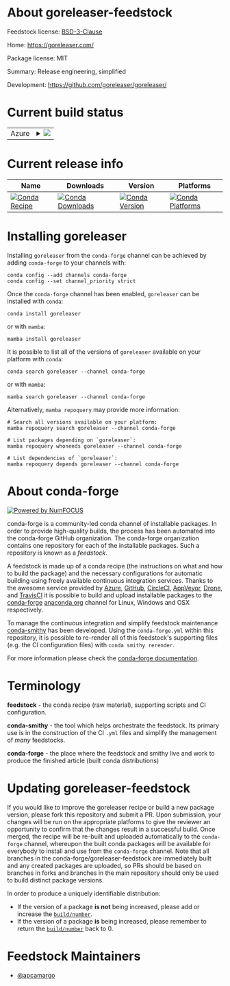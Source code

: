 About goreleaser-feedstock
==========================

Feedstock license: [BSD-3-Clause](https://github.com/conda-forge/goreleaser-feedstock/blob/main/LICENSE.txt)

Home: https://goreleaser.com/

Package license: MIT

Summary: Release engineering, simplified

Development: https://github.com/goreleaser/goreleaser/

Current build status
====================


<table>
    
  <tr>
    <td>Azure</td>
    <td>
      <details>
        <summary>
          <a href="https://dev.azure.com/conda-forge/feedstock-builds/_build/latest?definitionId=25013&branchName=main">
            <img src="https://dev.azure.com/conda-forge/feedstock-builds/_apis/build/status/goreleaser-feedstock?branchName=main">
          </a>
        </summary>
        <table>
          <thead><tr><th>Variant</th><th>Status</th></tr></thead>
          <tbody><tr>
              <td>linux_64</td>
              <td>
                <a href="https://dev.azure.com/conda-forge/feedstock-builds/_build/latest?definitionId=25013&branchName=main">
                  <img src="https://dev.azure.com/conda-forge/feedstock-builds/_apis/build/status/goreleaser-feedstock?branchName=main&jobName=linux&configuration=linux%20linux_64_" alt="variant">
                </a>
              </td>
            </tr><tr>
              <td>linux_aarch64</td>
              <td>
                <a href="https://dev.azure.com/conda-forge/feedstock-builds/_build/latest?definitionId=25013&branchName=main">
                  <img src="https://dev.azure.com/conda-forge/feedstock-builds/_apis/build/status/goreleaser-feedstock?branchName=main&jobName=linux&configuration=linux%20linux_aarch64_" alt="variant">
                </a>
              </td>
            </tr><tr>
              <td>linux_ppc64le</td>
              <td>
                <a href="https://dev.azure.com/conda-forge/feedstock-builds/_build/latest?definitionId=25013&branchName=main">
                  <img src="https://dev.azure.com/conda-forge/feedstock-builds/_apis/build/status/goreleaser-feedstock?branchName=main&jobName=linux&configuration=linux%20linux_ppc64le_" alt="variant">
                </a>
              </td>
            </tr><tr>
              <td>osx_64</td>
              <td>
                <a href="https://dev.azure.com/conda-forge/feedstock-builds/_build/latest?definitionId=25013&branchName=main">
                  <img src="https://dev.azure.com/conda-forge/feedstock-builds/_apis/build/status/goreleaser-feedstock?branchName=main&jobName=osx&configuration=osx%20osx_64_" alt="variant">
                </a>
              </td>
            </tr><tr>
              <td>osx_arm64</td>
              <td>
                <a href="https://dev.azure.com/conda-forge/feedstock-builds/_build/latest?definitionId=25013&branchName=main">
                  <img src="https://dev.azure.com/conda-forge/feedstock-builds/_apis/build/status/goreleaser-feedstock?branchName=main&jobName=osx&configuration=osx%20osx_arm64_" alt="variant">
                </a>
              </td>
            </tr><tr>
              <td>win_64</td>
              <td>
                <a href="https://dev.azure.com/conda-forge/feedstock-builds/_build/latest?definitionId=25013&branchName=main">
                  <img src="https://dev.azure.com/conda-forge/feedstock-builds/_apis/build/status/goreleaser-feedstock?branchName=main&jobName=win&configuration=win%20win_64_" alt="variant">
                </a>
              </td>
            </tr>
          </tbody>
        </table>
      </details>
    </td>
  </tr>
</table>

Current release info
====================

| Name | Downloads | Version | Platforms |
| --- | --- | --- | --- |
| [![Conda Recipe](https://img.shields.io/badge/recipe-goreleaser-green.svg)](https://anaconda.org/conda-forge/goreleaser) | [![Conda Downloads](https://img.shields.io/conda/dn/conda-forge/goreleaser.svg)](https://anaconda.org/conda-forge/goreleaser) | [![Conda Version](https://img.shields.io/conda/vn/conda-forge/goreleaser.svg)](https://anaconda.org/conda-forge/goreleaser) | [![Conda Platforms](https://img.shields.io/conda/pn/conda-forge/goreleaser.svg)](https://anaconda.org/conda-forge/goreleaser) |

Installing goreleaser
=====================

Installing `goreleaser` from the `conda-forge` channel can be achieved by adding `conda-forge` to your channels with:

```
conda config --add channels conda-forge
conda config --set channel_priority strict
```

Once the `conda-forge` channel has been enabled, `goreleaser` can be installed with `conda`:

```
conda install goreleaser
```

or with `mamba`:

```
mamba install goreleaser
```

It is possible to list all of the versions of `goreleaser` available on your platform with `conda`:

```
conda search goreleaser --channel conda-forge
```

or with `mamba`:

```
mamba search goreleaser --channel conda-forge
```

Alternatively, `mamba repoquery` may provide more information:

```
# Search all versions available on your platform:
mamba repoquery search goreleaser --channel conda-forge

# List packages depending on `goreleaser`:
mamba repoquery whoneeds goreleaser --channel conda-forge

# List dependencies of `goreleaser`:
mamba repoquery depends goreleaser --channel conda-forge
```


About conda-forge
=================

[![Powered by
NumFOCUS](https://img.shields.io/badge/powered%20by-NumFOCUS-orange.svg?style=flat&colorA=E1523D&colorB=007D8A)](https://numfocus.org)

conda-forge is a community-led conda channel of installable packages.
In order to provide high-quality builds, the process has been automated into the
conda-forge GitHub organization. The conda-forge organization contains one repository
for each of the installable packages. Such a repository is known as a *feedstock*.

A feedstock is made up of a conda recipe (the instructions on what and how to build
the package) and the necessary configurations for automatic building using freely
available continuous integration services. Thanks to the awesome service provided by
[Azure](https://azure.microsoft.com/en-us/services/devops/), [GitHub](https://github.com/),
[CircleCI](https://circleci.com/), [AppVeyor](https://www.appveyor.com/),
[Drone](https://cloud.drone.io/welcome), and [TravisCI](https://travis-ci.com/)
it is possible to build and upload installable packages to the
[conda-forge](https://anaconda.org/conda-forge) [anaconda.org](https://anaconda.org/)
channel for Linux, Windows and OSX respectively.

To manage the continuous integration and simplify feedstock maintenance
[conda-smithy](https://github.com/conda-forge/conda-smithy) has been developed.
Using the ``conda-forge.yml`` within this repository, it is possible to re-render all of
this feedstock's supporting files (e.g. the CI configuration files) with ``conda smithy rerender``.

For more information please check the [conda-forge documentation](https://conda-forge.org/docs/).

Terminology
===========

**feedstock** - the conda recipe (raw material), supporting scripts and CI configuration.

**conda-smithy** - the tool which helps orchestrate the feedstock.
                   Its primary use is in the construction of the CI ``.yml`` files
                   and simplify the management of *many* feedstocks.

**conda-forge** - the place where the feedstock and smithy live and work to
                  produce the finished article (built conda distributions)


Updating goreleaser-feedstock
=============================

If you would like to improve the goreleaser recipe or build a new
package version, please fork this repository and submit a PR. Upon submission,
your changes will be run on the appropriate platforms to give the reviewer an
opportunity to confirm that the changes result in a successful build. Once
merged, the recipe will be re-built and uploaded automatically to the
`conda-forge` channel, whereupon the built conda packages will be available for
everybody to install and use from the `conda-forge` channel.
Note that all branches in the conda-forge/goreleaser-feedstock are
immediately built and any created packages are uploaded, so PRs should be based
on branches in forks and branches in the main repository should only be used to
build distinct package versions.

In order to produce a uniquely identifiable distribution:
 * If the version of a package **is not** being increased, please add or increase
   the [``build/number``](https://docs.conda.io/projects/conda-build/en/latest/resources/define-metadata.html#build-number-and-string).
 * If the version of a package **is** being increased, please remember to return
   the [``build/number``](https://docs.conda.io/projects/conda-build/en/latest/resources/define-metadata.html#build-number-and-string)
   back to 0.

Feedstock Maintainers
=====================

* [@apcamargo](https://github.com/apcamargo/)

